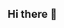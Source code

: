## Hi there 👋

<!--
**obc-hostel-motinagar/obc-hostel-motinagar** is a ✨ _special_ ✨ repository because its `README.md` (this file) appears on your GitHub profile.

<html lang="hi">
<head>
    <meta charset="UTF-8">
    <title>OBC Boy's Hostel, Motinagar, Raipur</title>
    <meta name="viewport" content="width=device-width, initial-scale=1">
    <style>
        body { font-family: Arial, sans-serif; margin: 0; padding: 0; background-color: #f5f5f5; }
        header { background-color: #2e86c1; color: white; padding: 20px 10px; text-align: center; }
        section { padding: 20px; }
        h2 { color: #2e86c1; }
        ul { line-height: 1.8; }
        footer { background-color: #333; color: white; text-align: center; padding: 10px 5px; margin-top: 20px; }
        .container { max-width: 800px; margin: auto; background: white; padding: 20px; box-shadow: 0 0 10px rgba(0,0,0,0.1); }
    </style>
</head>
<body>
    <header>
        <h1>OBC Boy's Hostel, Motinagar, Raipur (C.G.)</h1>
    </header>

    <div class="container">
        <section>
            <h2>मुख्य सुविधाएँ</h2>
            <ul>
                <li>भोजन सुविधा (Mess Facility)</li>
              
                <li> रूम</li>
                <li>साफ-सफाई व्यवस्था</li>
                <li>खेल-कूद के साधन</li>
                <li>CCTV सुरक्षा</li>
            </ul>
        </section>

        <section>
            <h2>होस्टल नियम</h2>
            <ul>
                <li>समय पर उपस्थिति अनिवार्य</li>
                <li>मोबाइल का सीमित उपयोग</li>
                <li>साफ-सफाई बनाए रखना</li>
                <li>अनुशासन का पालन करें</li>
            </ul>
        </section>

        <section>
            <h2>संपर्क करें</h2>
            <p>पता: OBC Boy's Hostel, Motinagar, Raipur, Chhattisgarh</p>
            <p>मोबाइल: 9691820118</p>
        </section>
    </div>

    <footer>
        &copy; 2025 OBC Boy's Hostel, Motinagar | सभी अधिकार सुरक्षित
    </footer>
</body>
</html>


- ⚡ Fun fact: ...
-->
